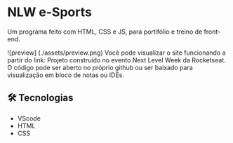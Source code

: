 # NLW e-Sports

Um programa feito com HTML, CSS e JS, para portifólio e treino de front-end.

![preview] (./assets/preview.png)
Você pode visualizar o site funcionando a partir do link: 
Projeto construído no evento Next Level Week da Rocketseat. O código pode ser aberto no próprio github ou ser baixado para visualização em bloco de notas ou IDEs.

## 🛠️ Tecnologias

- VScode
- HTML
- CSS